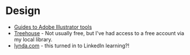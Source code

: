 # Design

* [Guides to Adobe Illustrator tools](http://design.tutsplus.com/articles/back-to-school-special-30-easy-adobe-illustrator-tutorials--vector-13616)
* [Treehouse](http://teamtreehouse.com/) - Not usually free, but I've had access to a free account via my local library.
* [lynda.com](http://www.lynda.com/) - this turned in to LinkedIn learning?!
